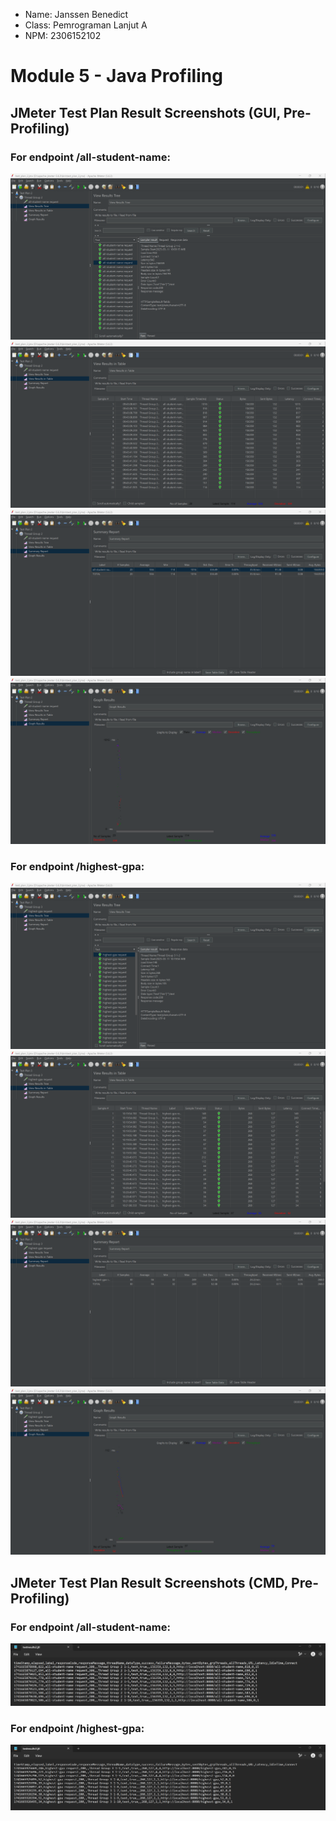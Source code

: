- Name: Janssen Benedict
- Class: Pemrograman Lanjut A
- NPM: 2306152102

# Module 5 - Java Profiling

## JMeter Test Plan Result Screenshots (GUI, Pre-Profiling)

### For endpoint /all-student-name:
![](https://github.com/JanssenBenedict/exercise-profiling/blob/main/images/Module%205/test_plan_2_res1a.png)
![](https://github.com/JanssenBenedict/exercise-profiling/blob/main/images/Module%205/test_plan_2_res2.png)
![](https://github.com/JanssenBenedict/exercise-profiling/blob/main/images/Module%205/test_plan_2_res3.png)
![](https://github.com/JanssenBenedict/exercise-profiling/blob/main/images/Module%205/test_plan_2_res4.png)

### For endpoint /highest-gpa:
![](https://github.com/JanssenBenedict/exercise-profiling/blob/main/images/Module%205/test_plan_3_res1a.png)
![](https://github.com/JanssenBenedict/exercise-profiling/blob/main/images/Module%205/test_plan_3_res2.png)
![](https://github.com/JanssenBenedict/exercise-profiling/blob/main/images/Module%205/test_plan_3_res3.png)
![](https://github.com/JanssenBenedict/exercise-profiling/blob/main/images/Module%205/test_plan_3_res4.png)

## JMeter Test Plan Result Screenshots (CMD, Pre-Profiling)

### For endpoint /all-student-name:
![](https://github.com/JanssenBenedict/exercise-profiling/blob/main/images/Module%205/test_results_2.png)

### For endpoint /highest-gpa:
![](https://github.com/JanssenBenedict/exercise-profiling/blob/main/images/Module%205/test_results_3.png)